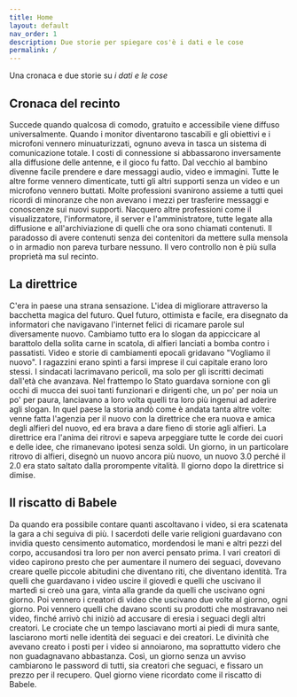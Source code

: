 ```yaml
---
title: Home
layout: default
nav_order: 1
description: Due storie per spiegare cos'è i dati e le cose
permalink: /
---
```


Una cronaca e due storie su *i dati e le cose*

## Cronaca del recinto
Succede quando qualcosa di comodo, gratuito e accessibile viene diffuso universalmente. Quando i monitor diventarono tascabili e gli obiettivi e i microfoni vennero minuaturizzati, ognuno aveva in tasca un sistema di comunicazione totale. I costi di connessione si abbassarono inversamente alla diffusione delle antenne, e il gioco fu fatto. Dal vecchio al bambino divenne facile prendere e dare messaggi audio, video e immagini. Tutte le altre forme vennero dimenticate, tutti gli altri supporti senza un video e un microfono vennero buttati. Molte professioni svanirono assieme a tutti quei ricordi di minoranze che non avevano i mezzi per trasferire messaggi e conoscenze sui nuovi supporti. Nacquero altre professioni come il visualizzatore, l'informatore, il server e l'amministratore, tutte legate alla diffusione e all'archiviazione di quelli che ora sono chiamati contenuti. Il paradosso di avere contenuti senza dei contenitori da mettere sulla mensola o in armadio non pareva turbare nessuno. Il vero controllo non è più sulla proprietà ma sul recinto.

## La direttrice
C'era in paese una strana sensazione. L'idea di migliorare attraverso la bacchetta magica del futuro. Quel futuro, ottimista e facile, era disegnato da informatori che navigavano l'internet felici di ricamare parole sul diversamente nuovo. Cambiamo tutto era lo slogan da appiccicare al barattolo della solita carne in scatola, di alfieri lanciati a bomba contro i passatisti. Video e storie di cambiamenti epocali gridavano "Vogliamo il nuovo". I ragazzini erano spinti a farsi imprese il cui capitale erano loro stessi. I sindacati lacrimavano pericoli, ma solo per gli iscritti decimati dall'età che avanzava. Nel frattempo lo Stato guardava sornione con gli occhi di mucca dei suoi tanti funzionari e dirigenti che, un po' per noia un po' per paura, lanciavano a loro volta quelli tra loro più ingenui ad aderire agli slogan. In quel paese la storia andò come è andata tanta altre volte: venne fatta l'agenzia per il nuovo con la direttrice che era nuova e amica degli alfieri del nuovo, ed era brava a dare fieno di storie agli alfieri. La direttrice era l'anima dei ritrovi e sapeva arpeggiare tutte le corde dei cuori e delle idee, che rimanevano ipotesi senza soldi. Un giorno, in un particolare ritrovo di alfieri, disegnò un nuovo ancora più nuovo, un nuovo 3.0 perché il 2.0 era stato saltato dalla prorompente vitalità. Il giorno dopo la direttrice si dimise.

## Il riscatto di Babele
Da quando era possibile contare quanti ascoltavano i video, si era scatenata la gara a chi seguiva di più. I sacerdoti delle varie religioni guardavano con invidia questo censimento automatico, mordendosi le mani e altri pezzi del corpo, accusandosi tra loro per non averci pensato prima. I vari creatori di video capirono presto che per aumentare il numero dei seguaci, dovevano creare quelle piccole abitudini che diventano riti, che diventano identità. Tra quelli che guardavano i video uscire il giovedì e quelli che uscivano il martedì si creò una gara, vinta alla grande da quelli che uscivano ogni giorno. Poi vennero i creatori di video che uscivano due volte al giorno, ogni giorno. Poi vennero quelli che davano sconti su prodotti che mostravano nei video, finché arrivò chi iniziò ad accusare di eresia i seguaci degli altri creatori. Le crociate che un tempo lasciavano morti ai piedi di mura sante, lasciarono morti nelle identità dei seguaci e dei creatori. Le divinità che avevano creato i posti per i video si annoiarono, ma soprattutto videro che non guadagnavano abbastanza. Così, un giorno senza un avviso cambiarono le password di tutti, sia creatori che seguaci, e fissaro un prezzo per il recupero. Quel giorno viene ricordato come il riscatto di Babele.
